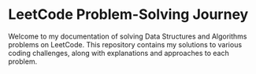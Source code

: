 # LeetCode Problem-Solving Journey
Welcome to my documentation of solving Data Structures and Algorithms problems on LeetCode. 
This repository contains my solutions to various coding challenges, along with explanations and approaches to each problem.
